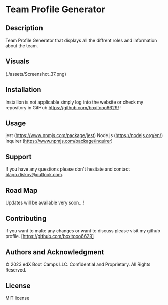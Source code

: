 #  Team Profile Generator

## Description

Team Profile Generator that displays all the diffrent roles and information about the team.

## Visuals
(./assets/Screenshot_37.png)

## Installation
 
Installion is not applicable simply log into the website or check my repository in GitHub https://github.com/boxitooo6629/ !

## Usage
jest (https://www.npmjs.com/package/jest)
Node.js (https://nodejs.org/en/)
Inquirer (https://www.npmjs.com/package/inquirer)

## Support

If you have any questions please don't hesitate and contact blago.diskov@outlook.com.

## Road Map

Updates will be available very soon...!

## Contributing

if you want to make any changes or want to discuss please visit my github profile. [https://github.com/boxitooo6629]

## Authors and Acknowledgment

© 2023 edX Boot Camps LLC. Confidential and Proprietary. All Rights Reserved.

## License

MIT license
